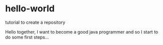 # hello-world
tutorial to create a repository

Hello together,
I want to become a good java programmer and so I start to do some first steps...
